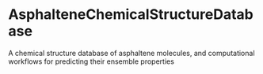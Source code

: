 # AsphalteneChemicalStructureDatabase
A chemical structure database of asphaltene molecules, and computational workflows for predicting their ensemble properties 
